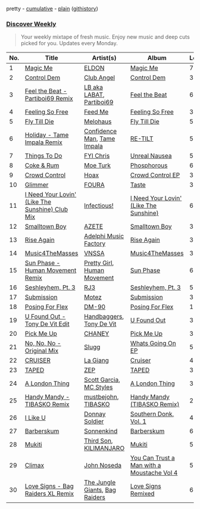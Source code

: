 pretty - [cumulative](/playlists/cumulative/Discover%20Weekly.md) - [plain](/playlists/plain/37i9dQZEVXcERLiUqU2pJX) ([githistory](https://github.githistory.xyz/vitokorn/spotify-playlist-archive/blob/master/playlists/plain/37i9dQZEVXcERLiUqU2pJX))

### [Discover Weekly](https://open.spotify.com/playlist/37i9dQZEVXcERLiUqU2pJX)

> Your weekly mixtape of fresh music. Enjoy new music and deep cuts picked for you. Updates every Monday.

| No. | Title | Artist(s) | Album | Length |
|---|---|---|---|---|
| 1 | [Magic Me](https://open.spotify.com/track/4uNd5gJxIT6J8L0jha1xIa) | [ELDON](https://open.spotify.com/artist/6so3Cydf32ZE4ztbphgyJV) | [Magic Me](https://open.spotify.com/album/1ACPIoxSwbRfYDJuGAhzNE) | 7:13 |
| 2 | [Control Dem](https://open.spotify.com/track/7CJj238MecPG1II1UgO1OJ) | [Club Angel](https://open.spotify.com/artist/1reJK6xw6Lu0r1PMoTUTDj) | [Control Dem](https://open.spotify.com/album/34pOYo2McKDiygDZgHoo6s) | 3:49 |
| 3 | [Feel the Beat - Partiboi69 Remix](https://open.spotify.com/track/2wNEBBr52TumYRmtYH1ocC) | [LB aka LABAT](https://open.spotify.com/artist/02fHczhlgEBCCjzjsNvJAh), [Partiboi69](https://open.spotify.com/artist/0CutULGVZ24wOr1HHYoEOL) | [Feel the Beat](https://open.spotify.com/album/4izfgFschtwTedFJH5b4rO) | 6:37 |
| 4 | [Feeling So Free](https://open.spotify.com/track/4oOHQiHnTJkc7tPXWxvHh4) | [Feed Me](https://open.spotify.com/artist/5FWi1mowu6uiU2ZHwr1rby) | [Feeling So Free](https://open.spotify.com/album/50pctUThqAZHckTdM9jZ2p) | 3:15 |
| 5 | [Fly Till Die](https://open.spotify.com/track/02oIlhF8G6slQv7rqG1lh8) | [Melohaus](https://open.spotify.com/artist/0lvnNFMKZaClrE7Q1nICdg) | [Fly Till Die](https://open.spotify.com/album/3awtoy7QNhs5LPEivcY2y7) | 5:03 |
| 6 | [Holiday - Tame Impala Remix](https://open.spotify.com/track/3eNbYCHNY1zJ96eyrg8BRb) | [Confidence Man](https://open.spotify.com/artist/0RwXnFrEoI8tltFvYpJgP6), [Tame Impala](https://open.spotify.com/artist/5INjqkS1o8h1imAzPqGZBb) | [RE-TILT](https://open.spotify.com/album/37TiBWVZFZLFtiIXsjuqyC) | 5:21 |
| 7 | [Things To Do](https://open.spotify.com/track/449yzCtKgFqWJmR3iGFGNw) | [FYI Chris](https://open.spotify.com/artist/0wZeO8kuM4dYiraesOH282) | [Unreal Nausea](https://open.spotify.com/album/1YsHygyLuLzqKqIscb2TgZ) | 5:06 |
| 8 | [Coke & Rum](https://open.spotify.com/track/5YcI3z2rntfpB8vY0BK2iK) | [Moe Turk](https://open.spotify.com/artist/12rv3gD3SpWQRRkswqlwvF) | [Phosphorous](https://open.spotify.com/album/58FpjFLUpzWXPBndRJ1Z0Z) | 6:21 |
| 9 | [Crowd Control](https://open.spotify.com/track/7imdC6YSp4v15619ZKtXR2) | [Hoax](https://open.spotify.com/artist/3W1enT2cxmP2PjLG5zwmby) | [Crowd Control EP](https://open.spotify.com/album/5f2JWKg8RfctagHAl9aEb5) | 3:23 |
| 10 | [Glimmer](https://open.spotify.com/track/76JHOeteELDp8hO3wW5rim) | [FOURA](https://open.spotify.com/artist/1irJOloDtTVbecTnRt7nk4) | [Taste](https://open.spotify.com/album/4GabZkqfT3U88nTRefv4uN) | 3:16 |
| 11 | [I Need Your Lovin' (Like The Sunshine) Club Mix](https://open.spotify.com/track/3kzWSM2WWJceyKOMRHzntJ) | [Infectious!](https://open.spotify.com/artist/0SdbnfQRHvAIFmGkY8eBHW) | [I Need Your Lovin' (Like The Sunshine)](https://open.spotify.com/album/155WU0O2msccPAn9rHCMQK) | 6:10 |
| 12 | [Smalltown Boy](https://open.spotify.com/track/3AkLkGGoiXc7dQLoWmZQ7n) | [AZETE](https://open.spotify.com/artist/5e6nRKm8reY5xeYhC7efVC) | [Smalltown Boy](https://open.spotify.com/album/3Z8QTqh9suFzwXmKnmAeNZ) | 3:36 |
| 13 | [Rise Again](https://open.spotify.com/track/3ddJUAVAo7b1AnNWi7jtZX) | [Adelphi Music Factory](https://open.spotify.com/artist/27cAR2QA0zM5v0KL9JNWwe) | [Rise Again](https://open.spotify.com/album/5UfdUIgYKPTc6g35my6tfi) | 3:03 |
| 14 | [Music4TheMasses](https://open.spotify.com/track/40xhB0wBh7Kjyn2O1ZCxYM) | [VNSSA](https://open.spotify.com/artist/6fjbZ7zQBYEy3kvB5JL5PM) | [Music4TheMasses](https://open.spotify.com/album/0IetwS8HAxU9lu1Z5YHeNP) | 3:38 |
| 15 | [Sun Phase - Human Movement Remix](https://open.spotify.com/track/1NeG33plymBYofVlEftPu7) | [Pretty Girl](https://open.spotify.com/artist/6KkltYAOOGsCaW7dO9jF98), [Human Movement](https://open.spotify.com/artist/37dubgexq6dhyB4eCM3PHZ) | [Sun Phase](https://open.spotify.com/album/1imDuOv4CXSdHbyt6QA4JT) | 6:27 |
| 16 | [Seshleyhem, Pt. 3](https://open.spotify.com/track/3Is2uKJghz76oA02GtNEDn) | [RJ3](https://open.spotify.com/artist/7tNfLxoxFjAvlHZftoJxNx) | [Seshleyhem, Pt. 3](https://open.spotify.com/album/0FXONYytGBPH7phhZKeV7t) | 5:16 |
| 17 | [Submission](https://open.spotify.com/track/2IrodvaY9StrKS02EfC2S0) | [Motez](https://open.spotify.com/artist/3SwgftmsT5rVepCSSco3ZR) | [Submission](https://open.spotify.com/album/5lK86nLgZrZGuYATjd13Ni) | 3:21 |
| 18 | [Posing For Flex](https://open.spotify.com/track/27CwyJriNArZhrSfpyBeLG) | [DM-90](https://open.spotify.com/artist/7pVTLdf8j65BYsLYmIuesd) | [Posing For Flex](https://open.spotify.com/album/27x857E6j1lchNoGdPJ43A) | 1:57 |
| 19 | [U Found Out - Tony De Vit Edit](https://open.spotify.com/track/2wacENboFfYix4xV1sEPgY) | [Handbaggers](https://open.spotify.com/artist/5yogL5RCygPj0FzjDdptNX), [Tony De Vit](https://open.spotify.com/artist/17acmoMCDxCeLPYv4T5sV1) | [U Found Out](https://open.spotify.com/album/1yMzhKQ6kaWBD8jOSQuWOx) | 3:41 |
| 20 | [Pick Me Up](https://open.spotify.com/track/5AEy1FpWJXqtwVOelRlZT1) | [CHANEY](https://open.spotify.com/artist/2dUjApyXX9UqIsFGzoHyhX) | [Pick Me Up](https://open.spotify.com/album/6H3AVcVfae5TGgYmCVQnts) | 3:07 |
| 21 | [No, No, No - Original Mix](https://open.spotify.com/track/6ig23dXeXlhsG0rSuKoWLP) | [Slugg](https://open.spotify.com/artist/5Q2x75NUXnoDOXCKItVxZ0) | [Whats Going On EP](https://open.spotify.com/album/56HmUkh0ZyW23w88sourhF) | 5:48 |
| 22 | [CRUISER](https://open.spotify.com/track/0hlw564ybetgL5Es1NZNW9) | [La Giang](https://open.spotify.com/artist/4ZtuLbaTRcktUjXtSwzqQ3) | [Cruiser](https://open.spotify.com/album/6jxEpmgaUtmreOoBm4TXmf) | 4:50 |
| 23 | [TAPED](https://open.spotify.com/track/3HW3zCKtiTHt7kMdTNys9N) | [ZEP](https://open.spotify.com/artist/72OZwUYL9lvmwBvvsstpIV) | [TAPED](https://open.spotify.com/album/6DKfHnrtqaDjTXws5bVSgk) | 3:11 |
| 24 | [A London Thing](https://open.spotify.com/track/0BZqromLspkZZ8SGY7csgy) | [Scott Garcia](https://open.spotify.com/artist/4pmXP4rg8C8WmWtoCWdC9b), [MC Styles](https://open.spotify.com/artist/6IcEebkfhtNr55JyiZb70r) | [A London Thing](https://open.spotify.com/album/31JpI9mni0wdK8TwTh00Wh) | 3:48 |
| 25 | [Handy Mandy - TIBASKO Remix](https://open.spotify.com/track/1F2GpISghvYLL0D7gNlk3G) | [mustbejohn](https://open.spotify.com/artist/5hgZ7PGI0EM2UfiWAIKdFc), [TIBASKO](https://open.spotify.com/artist/6xq7g0E52yq4y8Op9X82Uo) | [Handy Mandy (TIBASKO Remix)](https://open.spotify.com/album/5zBX60h3UAnFXgTXlMSrFo) | 2:48 |
| 26 | [I Like U](https://open.spotify.com/track/5Zf04jMYLvN3AJvULO5fAU) | [Donnay Soldier](https://open.spotify.com/artist/4UmFuTc665KSqYS2XznruZ) | [Southern Donk, Vol. 1](https://open.spotify.com/album/3DQvCGaIe7xLu5itQqOQzv) | 4:40 |
| 27 | [Barberskum](https://open.spotify.com/track/3rbjCAUy5sS4w1e7COf7ta) | [Sonnenkind](https://open.spotify.com/artist/3ThSuyZ1rH5afvolMi9cVQ) | [Barberskum](https://open.spotify.com/album/22BijGWvF1cPlzDwh6gmGV) | 6:14 |
| 28 | [Mukiti](https://open.spotify.com/track/5mAbqTN6TiyR4CAWkZpiA5) | [Third Son](https://open.spotify.com/artist/3V0CkmupRFH97LSOafzfbc), [KILIMANJARO](https://open.spotify.com/artist/4QGD0m9AGZixhuPAzaBeD7) | [Mukiti](https://open.spotify.com/album/06phCIlLIgDMSJkfCuuqpW) | 5:36 |
| 29 | [Climax](https://open.spotify.com/track/4CuGnOLXcQuGU4ADch3W36) | [John Noseda](https://open.spotify.com/artist/1GHQDN0HXk1MVl7zyhqlXA) | [You Can Trust a Man with a Moustache Vol 4](https://open.spotify.com/album/74iVSH0DY3r4HN57qc9FB0) | 5:44 |
| 30 | [Love Signs - Bag Raiders XL Remix](https://open.spotify.com/track/2suoSlVmAor61OW1hysW7m) | [The Jungle Giants](https://open.spotify.com/artist/6wFwvxJkurQPU2UdeD4qVt), [Bag Raiders](https://open.spotify.com/artist/6fXEqmGQEt6ONuqVmwrN46) | [Love Signs Remixed](https://open.spotify.com/album/1o4R311aM9WDNrCLNVJsbY) | 6:53 |